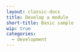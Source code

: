 ```yaml
---
layout: classic-docs
title: Develop a module
short-title: Basic sample
wip: true
categories:
  - development
---
```

